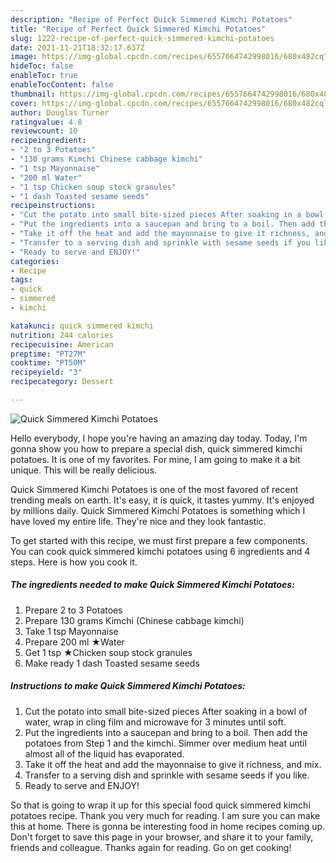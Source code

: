 ```yaml
---
description: "Recipe of Perfect Quick Simmered Kimchi Potatoes"
title: "Recipe of Perfect Quick Simmered Kimchi Potatoes"
slug: 1222-recipe-of-perfect-quick-simmered-kimchi-potatoes
date: 2021-11-21T18:32:17.637Z
image: https://img-global.cpcdn.com/recipes/6557664742998016/680x482cq70/quick-simmered-kimchi-potatoes-recipe-main-photo.jpg
hideToc: false
enableToc: true
enableTocContent: false
thumbnail: https://img-global.cpcdn.com/recipes/6557664742998016/680x482cq70/quick-simmered-kimchi-potatoes-recipe-main-photo.jpg
cover: https://img-global.cpcdn.com/recipes/6557664742998016/680x482cq70/quick-simmered-kimchi-potatoes-recipe-main-photo.jpg
author: Douglas Turner
ratingvalue: 4.8
reviewcount: 10
recipeingredient:
- "2 to 3 Potatoes"
- "130 grams Kimchi Chinese cabbage kimchi"
- "1 tsp Mayonnaise"
- "200 ml Water"
- "1 tsp Chicken soup stock granules"
- "1 dash Toasted sesame seeds"
recipeinstructions:
- "Cut the potato into small bite-sized pieces After soaking in a bowl of water, wrap in cling film and microwave for 3 minutes until soft."
- "Put the ingredients into a saucepan and bring to a boil. Then add the potatoes from Step 1 and the kimchi. Simmer over medium heat until almost all of the liquid has evaporated."
- "Take it off the heat and add the mayonnaise to give it richness, and mix."
- "Transfer to a serving dish and sprinkle with sesame seeds if you like."
- "Ready to serve and ENJOY!"
categories:
- Recipe
tags:
- quick
- simmered
- kimchi

katakunci: quick simmered kimchi 
nutrition: 244 calories
recipecuisine: American
preptime: "PT27M"
cooktime: "PT50M"
recipeyield: "3"
recipecategory: Dessert

---
```



![Quick Simmered Kimchi Potatoes](https://img-global.cpcdn.com/recipes/6557664742998016/680x482cq70/quick-simmered-kimchi-potatoes-recipe-main-photo.jpg)

Hello everybody, I hope you're having an amazing day today. Today, I'm gonna show you how to prepare a special dish, quick simmered kimchi potatoes. It is one of my favorites. For mine, I am going to make it a bit unique. This will be really delicious.



Quick Simmered Kimchi Potatoes is one of the most favored of recent trending meals on earth. It's easy, it is quick, it tastes yummy. It's enjoyed by millions daily. Quick Simmered Kimchi Potatoes is something which I have loved my entire life. They're nice and they look fantastic.


To get started with this recipe, we must first prepare a few components. You can cook quick simmered kimchi potatoes using 6 ingredients and 4 steps. Here is how you cook it.

<!--inarticleads1-->

##### The ingredients needed to make Quick Simmered Kimchi Potatoes:

1. Prepare 2 to 3 Potatoes
1. Prepare 130 grams Kimchi (Chinese cabbage kimchi)
1. Take 1 tsp Mayonnaise
1. Prepare 200 ml ★Water
1. Get 1 tsp ★Chicken soup stock granules
1. Make ready 1 dash Toasted sesame seeds




<!--inarticleads2-->

##### Instructions to make Quick Simmered Kimchi Potatoes:

1. Cut the potato into small bite-sized pieces After soaking in a bowl of water, wrap in cling film and microwave for 3 minutes until soft.
1. Put the ingredients into a saucepan and bring to a boil. Then add the potatoes from Step 1 and the kimchi. Simmer over medium heat until almost all of the liquid has evaporated.
1. Take it off the heat and add the mayonnaise to give it richness, and mix.
1. Transfer to a serving dish and sprinkle with sesame seeds if you like.
1. Ready to serve and ENJOY!



So that is going to wrap it up for this special food quick simmered kimchi potatoes recipe. Thank you very much for reading. I am sure you can make this at home. There is gonna be interesting food in home recipes coming up. Don't forget to save this page in your browser, and share it to your family, friends and colleague. Thanks again for reading. Go on get cooking!
